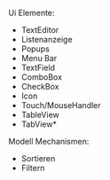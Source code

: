 Ui Elemente:

* TextEditor
* Listenanzeige
* Popups
* Menu Bar
* TextField
* ComboBox
* CheckBox
* Icon
* Touch/MouseHandler
* TableView
* TabView*

Modell Mechanismen:

* Sortieren
* Filtern
